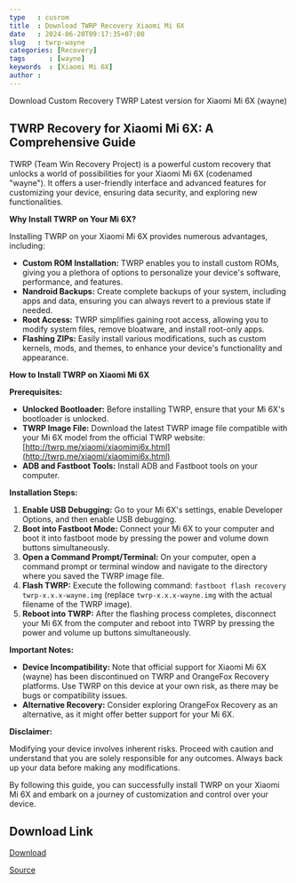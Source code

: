 ```yaml
---
type   : cusrom
title  : Download TWRP Recovery Xiaomi Mi 6X
date   : 2024-06-20T09:17:35+07:00
slug   : twrp-wayne
categories: [Recovery]
tags      : [wayne]
keywords  : [Xiaomi Mi 6X]
author : 
---
```


Download Custom Recovery TWRP Latest version for Xiaomi Mi 6X (wayne)


## TWRP Recovery for Xiaomi Mi 6X: A Comprehensive Guide

TWRP (Team Win Recovery Project) is a powerful custom recovery that unlocks a world of possibilities for your Xiaomi Mi 6X (codenamed "wayne"). It offers a user-friendly interface and advanced features for customizing your device, ensuring data security, and exploring new functionalities.

**Why Install TWRP on Your Mi 6X?**

Installing TWRP on your Xiaomi Mi 6X provides numerous advantages, including:

* **Custom ROM Installation:**  TWRP enables you to install custom ROMs, giving you a plethora of options to personalize your device's software, performance, and features.
* **Nandroid Backups:** Create complete backups of your system, including apps and data, ensuring you can always revert to a previous state if needed.
* **Root Access:** TWRP simplifies gaining root access, allowing you to modify system files, remove bloatware, and install root-only apps.
* **Flashing ZIPs:** Easily install various modifications, such as custom kernels, mods, and themes, to enhance your device's functionality and appearance.

**How to Install TWRP on Xiaomi Mi 6X**

**Prerequisites:**

* **Unlocked Bootloader:** Before installing TWRP, ensure that your Mi 6X's bootloader is unlocked.
* **TWRP Image File:** Download the latest TWRP image file compatible with your Mi 6X model from the official TWRP website: [http://twrp.me/xiaomi/xiaomimi6x.html](http://twrp.me/xiaomi/xiaomimi6x.html)
* **ADB and Fastboot Tools:** Install ADB and Fastboot tools on your computer.

**Installation Steps:**

1. **Enable USB Debugging:** Go to your Mi 6X's settings, enable Developer Options, and then enable USB debugging.
2. **Boot into Fastboot Mode:** Connect your Mi 6X to your computer and boot it into fastboot mode by pressing the power and volume down buttons simultaneously.
3. **Open a Command Prompt/Terminal:** On your computer, open a command prompt or terminal window and navigate to the directory where you saved the TWRP image file.
4. **Flash TWRP:** Execute the following command: `fastboot flash recovery twrp-x.x.x-wayne.img` (replace `twrp-x.x.x-wayne.img` with the actual filename of the TWRP image).
5. **Reboot into TWRP:** After the flashing process completes, disconnect your Mi 6X from the computer and reboot into TWRP by pressing the power and volume up buttons simultaneously.

**Important Notes:**

* **Device Incompatibility:** Note that official support for Xiaomi Mi 6X (wayne) has been discontinued on TWRP and OrangeFox Recovery platforms. Use TWRP on this device at your own risk, as there may be bugs or compatibility issues.
* **Alternative Recovery:** Consider exploring OrangeFox Recovery as an alternative, as it might offer better support for your Mi 6X.

**Disclaimer:**

Modifying your device involves inherent risks. Proceed with caution and understand that you are solely responsible for any outcomes. Always back up your data before making any modifications.

By following this guide, you can successfully install TWRP on your Xiaomi Mi 6X and embark on a journey of customization and control over your device.


## Download Link
[Download](https://dl.twrp.me/wayne)

[Source](https://twrp.me/xiaomi/xiaomimi6x.html)


